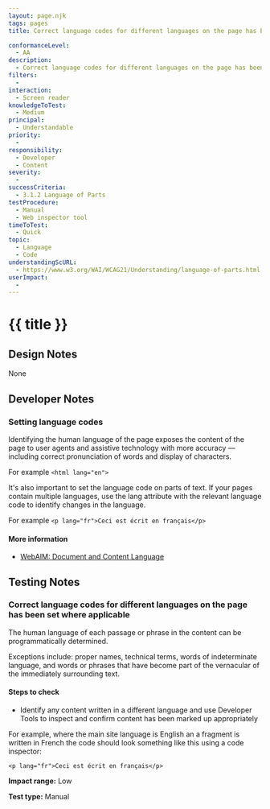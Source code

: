 ```yaml
---
layout: page.njk
tags: pages
title: Correct language codes for different languages on the page has been set where applicable

conformanceLevel:
  - AA
description:
  - Correct language codes for different languages on the page has been set where applicable
filters:
  -
interaction:
  - Screen reader
knowledgeToTest:
  - Medium
principal:
  - Understandable
priority:
  -
responsibility:
  - Developer
  - Content
severity:
  -
successCriteria:
  - 3.1.2 Language of Parts
testProcedure:
  - Manual
  - Web inspector tool
timeToTest:
  - Quick
topic:
  - Language
  - Code
understandingScURL:
  - https://www.w3.org/WAI/WCAG21/Understanding/language-of-parts.html
userImpact:
  -
---
```


# {{ title }}

## Design Notes

None

## Developer Notes

### Setting language codes

Identifying the human language of the page exposes the content of the page to user agents and assistive technology with more accuracy — including correct pronunciation of words and display of characters.

For example `<html lang="en">`

It's also important to set the language code on parts of text. If your pages contain multiple languages, use the lang attribute with the relevant language code to identify changes in the language.

For example `<p lang="fr">Ceci est écrit en français</p>`

#### More information

- [WebAIM: Document and Content Language](https://webaim.org/techniques/language/)

## Testing Notes

### Correct language codes for different languages on the page has been set where applicable

The human language of each passage or phrase in the content can be programmatically determined.

Exceptions include: proper names, technical terms, words of indeterminate language, and words or phrases that have become part of the vernacular of the immediately surrounding text.

#### Steps to check

- Identify any content written in a different language and use Developer Tools to inspect and confirm content has been marked up appropriately

For example, where the main site language is English an a fragment is written in French the code should look something like this using a code inspector:

`<p lang="fr">Ceci est écrit en français</p>`

**Impact range:** Low

**Test type:** Manual
